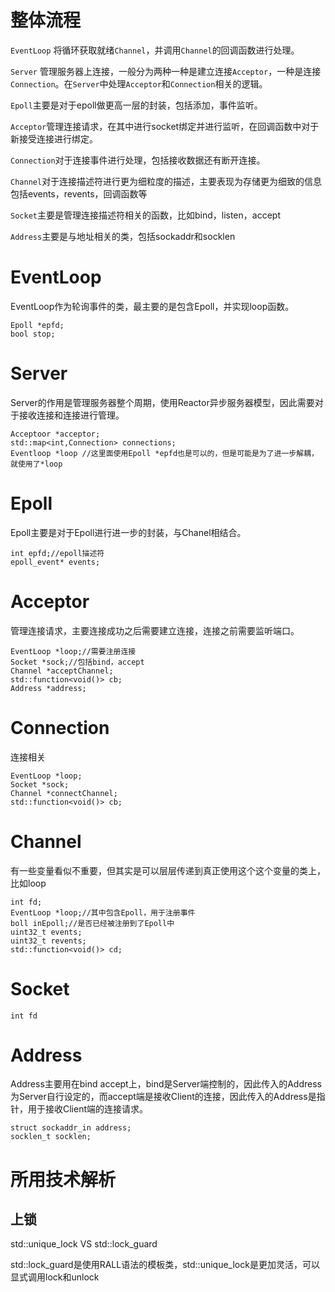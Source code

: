 # 整体流程

`EventLoop` 将循环获取就绪`Channel`，并调用`Channel`的回调函数进行处理。

`Server` 管理服务器上连接，一般分为两种一种是建立连接`Acceptor`，一种是连接`Connection`。在`Server`中处理`Acceptor`和`Connection`相关的逻辑。

`Epoll`主要是对于epoll做更高一层的封装，包括添加，事件监听。

`Acceptor`管理连接请求，在其中进行socket绑定并进行监听，在回调函数中对于新接受连接进行绑定。

`Connection`对于连接事件进行处理，包括接收数据还有断开连接。

`Channel`对于连接描述符进行更为细粒度的描述，主要表现为存储更为细致的信息包括events，revents，回调函数等

`Socket`主要是管理连接描述符相关的函数，比如bind，listen，accept

`Address`主要是与地址相关的类，包括sockaddr和socklen

# EventLoop

EventLoop作为轮询事件的类，最主要的是包含Epoll，并实现loop函数。

    Epoll *epfd;
    bool stop;

# Server
Server的作用是管理服务器整个周期，使用Reactor异步服务器模型，因此需要对于接收连接和连接进行管理。

    Acceptoor *acceptor;
    std::map<int,Connection> connections;
    Eventloop *loop //这里面使用Epoll *epfd也是可以的，但是可能是为了进一步解耦，就使用了*loop
    

# Epoll
Epoll主要是对于Epoll进行进一步的封装，与Chanel相结合。

    int epfd;//epoll描述符
    epoll_event* events;
    
# Acceptor
管理连接请求，主要连接成功之后需要建立连接，连接之前需要监听端口。

    EventLoop *loop;//需要注册连接
    Socket *sock;//包括bind，accept
    Channel *acceptChannel;
    std::function<void()> cb;
    Address *address;

# Connection
连接相关

    EventLoop *loop;
    Socket *sock;
    Channel *connectChannel;
    std::function<void()> cb;


# Channel
有一些变量看似不重要，但其实是可以层层传递到真正使用这个这个变量的类上，比如loop

    int fd;
    EventLoop *loop;//其中包含Epoll，用于注册事件
    boll inEpoll;//是否已经被注册到了Epoll中
    uint32_t events;
    uint32_t revents;
    std::function<void()> cd;

# Socket

    int fd


# Address
Address主要用在bind accept上，bind是Server端控制的，因此传入的Address为Server自行设定的，而accept端是接收Client的连接，因此传入的Address是指针，用于接收Client端的连接请求。

    struct sockaddr_in address;
    socklen_t socklen;


# 所用技术解析

## 上锁

std::unique_lock VS std::lock_guard

std::lock_guard是使用RALL语法的模板类，std::unique_lock是更加灵活，可以显式调用lock和unlock